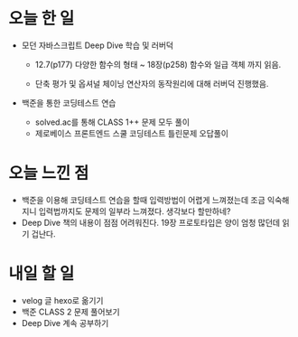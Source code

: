 # 오늘 한 일

-   모던 자바스크립트 Deep Dive 학습 및 러버덕

    -   12.7(p177) 다양한 함수의 형태 ~ 18장(p258) 함수와 일급 객체 까지 읽음.

    -   단축 평가 및 옵셔널 체이닝 연산자의 동작원리에 대해 러버덕 진행했음.

-   백준을 통한 코딩테스트 연습

    -   solved.ac를 통해 CLASS 1++ 문제 모두 풀이
    -   제로베이스 프론트엔드 스쿨 코딩테스트 틀린문제 오답풀이

# 오늘 느낀 점

-   백준을 이용해 코딩테스트 연습을 할때 입력방법이 어렵게 느껴졌는데 조금 익숙해지니 입력법까지도 문제의 일부라 느껴졌다. 생각보다 할만하네?
-   Deep Dive 책의 내용이 점점 어려워진다. 19장 프로토타입은 양이 엄청 많던데 읽기 겁난다.

# 내일 할 일

-   velog 글 hexo로 옮기기
-   백준 CLASS 2 문제 풀어보기
-   Deep Dive 계속 공부하기
